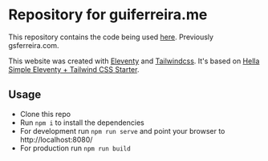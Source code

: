 # Repository for guiferreira.me

This repository contains the code being used [here](https://guiferreira.me). Previously gsferreira.com.

This website was created with [Eleventy](https://11ty.dev) and [Tailwindcss](https://tailwindcss.com). It's based on [Hella Simple Eleventy + Tailwind CSS Starter](https://hella-simple-eleventy-tailwindcss.netlify.app/).

## Usage
- Clone this repo
- Run `npm i` to install the dependencies
- For development run `npm run serve` and point your browser to http://localhost:8080/
- For production run `npm run build` 
